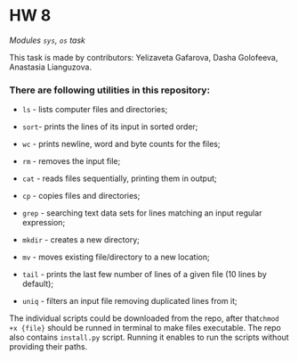 # HW 8

*_Modules `sys`, `os` task_*

This task is made by contributors: Yelizaveta Gafarova, Dasha Golofeeva, Anastasia Lianguzova.

### There are following utilities in this repository:

- `ls` - lists computer files and directories;

- `sort`- prints the lines of its input in sorted order;

- `wc` - prints newline, word and byte counts for the files;

- `rm` - removes the input file;

- `cat` - reads files sequentially, printing them in output;

- `cp` - copies files and directories;

- `grep` - searching text data sets for lines matching an input regular expression;

- `mkdir` - creates a new directory;

- `mv` - moves existing file/directory to a new location;

- `tail` - prints the last few number of lines of a given file (10 lines by default);

- `uniq` - filters an input file removing duplicated lines from it;

The individual scripts could be downloaded from the repo, after that`chmod +x {file}` should be runned in terminal to make files executable. The repo also contains `install.py` script. Running it enables to run the scripts without providing their paths.












